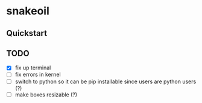 # snakeoil

## Quickstart

## TODO
- [x] fix up terminal
- [ ] fix errors in kernel
- [ ] switch to python so it can be pip installable since users are 
python users (?)
- [ ] make boxes resizable (?)
